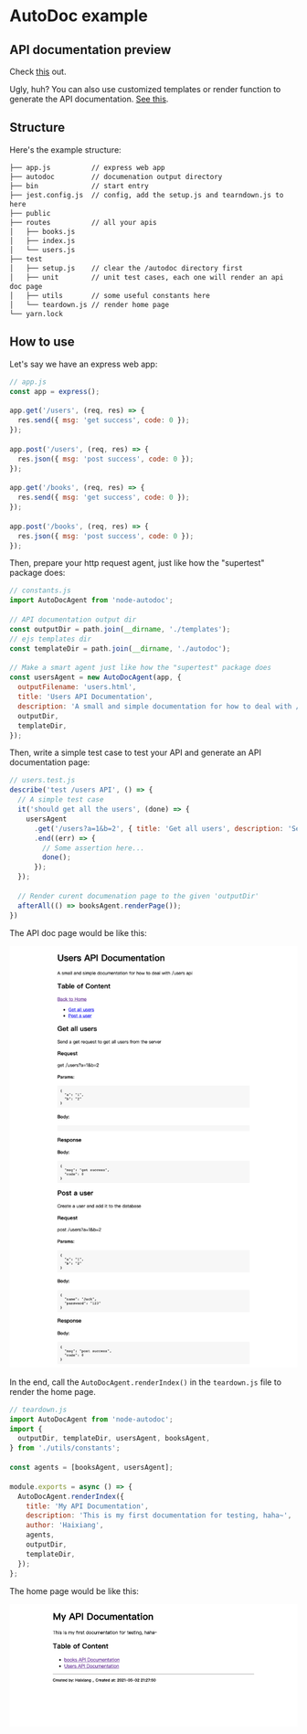 # AutoDoc example

## API documentation preview

Check [this](http://yanhaixiang.com/node-autodoc/) out.

Ugly, huh? You can also use customized templates or render function to generate the API documentation.
[See this](https://github.com/Haixiang6123/node-autodoc#render-mode).

## Structure

Here's the example structure:

```
├── app.js          // express web app
├── autodoc         // documenation output directory
├── bin             // start entry
├── jest.config.js  // config, add the setup.js and tearndown.js to here
├── public
├── routes          // all your apis
│   ├── books.js
│   ├── index.js
│   └── users.js
├── test
│   ├── setup.js    // clear the /autodoc directory first
│   ├── unit        // unit test cases, each one will render an api doc page
│   ├── utils       // some useful constants here
│   └── teardown.js // render home page
└── yarn.lock
```

## How to use

Let's say we have an express web app:

```js
// app.js
const app = express();

app.get('/users', (req, res) => {
  res.send({ msg: 'get success', code: 0 });
});

app.post('/users', (req, res) => {
  res.json({ msg: 'post success', code: 0 });
});

app.get('/books', (req, res) => {
  res.send({ msg: 'get success', code: 0 });
});

app.post('/books', (req, res) => {
  res.json({ msg: 'post success', code: 0 });
});
```

Then, prepare your http request agent, just like how the "supertest" package does:

```js
// constants.js
import AutoDocAgent from 'node-autodoc';

// API documentation output dir 
const outputDir = path.join(__dirname, './templates');
// ejs templates dir
const templateDir = path.join(__dirname, './autodoc');

// Make a smart agent just like how the "supertest" package does
const usersAgent = new AutoDocAgent(app, {
  outputFilename: 'users.html',
  title: 'Users API Documentation',
  description: 'A small and simple documentation for how to deal with /users api',
  outputDir,
  templateDir,
});
```

Then, write a simple test case to test your API and generate an API documentation page:

```js
// users.test.js
describe('test /users API', () => {
  // A simple test case
  it('should get all the users', (done) => {
    usersAgent
      .get('/users?a=1&b=2', { title: 'Get all users', description: 'Send a get request to get all users from the server' })
      .end((err) => {
        // Some assertion here...
        done();
      });
  });

  // Render curent documenation page to the given 'outputDir'
  afterAll(() => booksAgent.renderPage());
})
```

The API doc page would be like this:

![](../screenshot/users.png)

In the end, call the `AutoDocAgent.renderIndex()` in the `teardown.js` file to render the home page.

```js
// teardown.js
import AutoDocAgent from 'node-autodoc';
import {
  outputDir, templateDir, usersAgent, booksAgent,
} from './utils/constants';

const agents = [booksAgent, usersAgent];

module.exports = async () => {
  AutoDocAgent.renderIndex({
    title: 'My API Documentation',
    description: 'This is my first documentation for testing, haha~',
    author: 'Haixiang',
    agents,
    outputDir,
    templateDir,
  });
};
```

The home page would be like this:

![](../screenshot/home.png)
